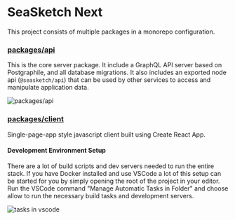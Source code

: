 # SeaSketch Next

This project consists of multiple packages in a monorepo configuration.

### [packages/api](./packages/api)

This is the core server package. It include a GraphQL API server based on Postgraphile, and all database migrations. It also includes an exported node api (`@seasketch/api`) that can be used by other services to access and manipulate application data.

![packages/api](https://github.com/seasketch/next/workflows/packages/api/badge.svg)

### [packages/client](./packages/client)

Single-page-app style javascript client built using Create React App.

#### Development Environment Setup

There are a lot of build scripts and dev servers needed to run the entire stack. If you have Docker installed and use VSCode a lot of this setup can be started for you by simply opening the root of the project in your editor. Run the VSCode command "Manage Automatic Tasks in Folder" and choose allow to run the necessary build tasks and development servers.

![tasks in vscode](https://user-images.githubusercontent.com/511063/93515779-ff207700-f8dd-11ea-8ceb-e9e663161e4f.png)
